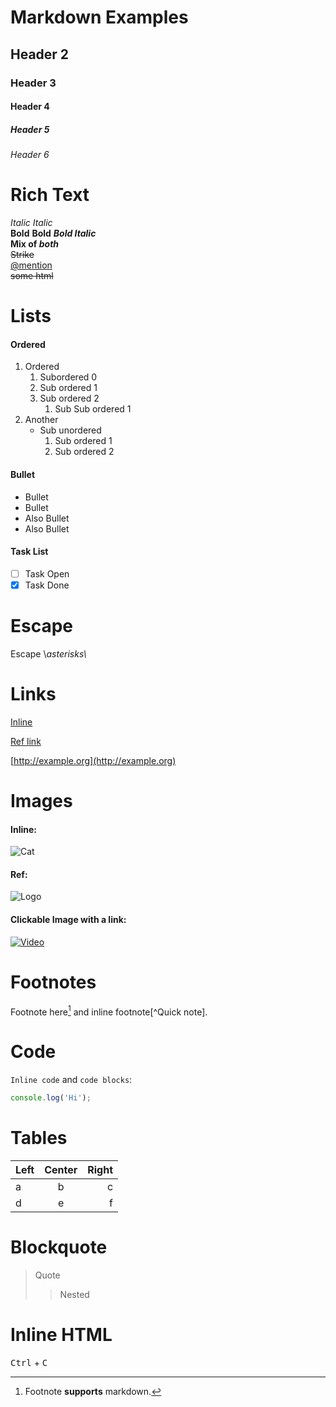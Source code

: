 # Markdown Examples

## Header 2

### Header 3

#### Header 4

##### Header 5

###### Header 6

# Rich Text

*Italic* *Italic*  
**Bold** **Bold** ***Bold Italic***  
**Mix of *both***  
~~Strike~~  
[@mention](https://github.com/mention)  
~~some html~~

# Lists

#### Ordered

1.  Ordered
    1.  Subordered 0
    2.  Sub ordered 1
    3.  Sub ordered 2
        1.  Sub Sub ordered 1
2.  Another
    *   Sub unordered
        1.  Sub ordered 1
        2.  Sub ordered 2

#### Bullet

*   Bullet
*   Bullet
*   Also Bullet
*   Also Bullet

#### Task List

*   [ ]  Task Open
*   [x]  Task Done

# Escape

Escape \\*asterisks\\*

# Links

[Inline](https://example.com)

[Ref link](https://example.org)

[http://example.org](http://example.org)

# Images

#### Inline:

![Cat](https://picsum.photos/100)

#### Ref:

![Logo](https://picsum.photos/64)

#### Clickable Image with a link:

[![Video](https://picsum.photos/120)](https://youtu.be/dQw4w9WgXcQ)

# Footnotes

Footnote here[^1] and inline footnote[^Quick note].

[^1]: Footnote **supports** markdown.

# Code

`Inline code` and `code blocks`:

```js
console.log('Hi');
```

# Tables

| Left | Center | Right |
| :--- | :----: | ----: |
| a     |   b    |     c |
| d     |   e    |     f |

# Blockquote

> Quote
> 
> > Nested

# Inline HTML

<kbd>Ctrl</kbd> + <kbd>C</kbd>